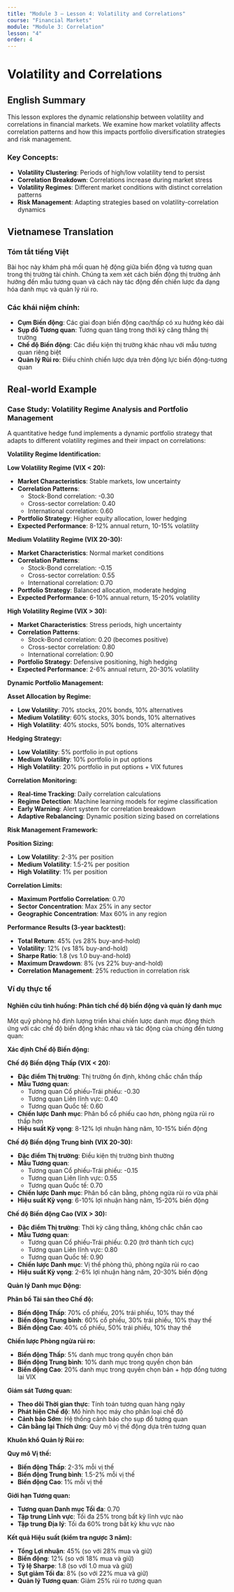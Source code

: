 ```yaml
---
title: "Module 3 – Lesson 4: Volatility and Correlations"
course: "Financial Markets"
module: "Module 3: Correlation"
lesson: "4"
order: 4
---
```


# Volatility and Correlations

## English Summary

This lesson explores the dynamic relationship between volatility and correlations in financial markets. We examine how market volatility affects correlation patterns and how this impacts portfolio diversification strategies and risk management.

### Key Concepts:

- **Volatility Clustering**: Periods of high/low volatility tend to persist
- **Correlation Breakdown**: Correlations increase during market stress
- **Volatility Regimes**: Different market conditions with distinct correlation patterns
- **Risk Management**: Adapting strategies based on volatility-correlation dynamics

## Vietnamese Translation

### Tóm tắt tiếng Việt

Bài học này khám phá mối quan hệ động giữa biến động và tương quan trong thị trường tài chính. Chúng ta xem xét cách biến động thị trường ảnh hưởng đến mẫu tương quan và cách này tác động đến chiến lược đa dạng hóa danh mục và quản lý rủi ro.

### Các khái niệm chính:

- **Cụm Biến động**: Các giai đoạn biến động cao/thấp có xu hướng kéo dài
- **Sụp đổ Tương quan**: Tương quan tăng trong thời kỳ căng thẳng thị trường
- **Chế độ Biến động**: Các điều kiện thị trường khác nhau với mẫu tương quan riêng biệt
- **Quản lý Rủi ro**: Điều chỉnh chiến lược dựa trên động lực biến động-tương quan

## Real-world Example

### Case Study: Volatility Regime Analysis and Portfolio Management

A quantitative hedge fund implements a dynamic portfolio strategy that adapts to different volatility regimes and their impact on correlations:

**Volatility Regime Identification:**

**Low Volatility Regime (VIX < 20):**

- **Market Characteristics**: Stable markets, low uncertainty
- **Correlation Patterns**:
  - Stock-Bond correlation: -0.30
  - Cross-sector correlation: 0.40
  - International correlation: 0.60
- **Portfolio Strategy**: Higher equity allocation, lower hedging
- **Expected Performance**: 8-12% annual return, 10-15% volatility

**Medium Volatility Regime (VIX 20-30):**

- **Market Characteristics**: Normal market conditions
- **Correlation Patterns**:
  - Stock-Bond correlation: -0.15
  - Cross-sector correlation: 0.55
  - International correlation: 0.70
- **Portfolio Strategy**: Balanced allocation, moderate hedging
- **Expected Performance**: 6-10% annual return, 15-20% volatility

**High Volatility Regime (VIX > 30):**

- **Market Characteristics**: Stress periods, high uncertainty
- **Correlation Patterns**:
  - Stock-Bond correlation: 0.20 (becomes positive)
  - Cross-sector correlation: 0.80
  - International correlation: 0.90
- **Portfolio Strategy**: Defensive positioning, high hedging
- **Expected Performance**: 2-6% annual return, 20-30% volatility

**Dynamic Portfolio Management:**

**Asset Allocation by Regime:**

- **Low Volatility**: 70% stocks, 20% bonds, 10% alternatives
- **Medium Volatility**: 60% stocks, 30% bonds, 10% alternatives
- **High Volatility**: 40% stocks, 50% bonds, 10% alternatives

**Hedging Strategy:**

- **Low Volatility**: 5% portfolio in put options
- **Medium Volatility**: 10% portfolio in put options
- **High Volatility**: 20% portfolio in put options + VIX futures

**Correlation Monitoring:**

- **Real-time Tracking**: Daily correlation calculations
- **Regime Detection**: Machine learning models for regime classification
- **Early Warning**: Alert system for correlation breakdown
- **Adaptive Rebalancing**: Dynamic position sizing based on correlations

**Risk Management Framework:**

**Position Sizing:**

- **Low Volatility**: 2-3% per position
- **Medium Volatility**: 1.5-2% per position
- **High Volatility**: 1% per position

**Correlation Limits:**

- **Maximum Portfolio Correlation**: 0.70
- **Sector Concentration**: Max 25% in any sector
- **Geographic Concentration**: Max 60% in any region

**Performance Results (3-year backtest):**

- **Total Return**: 45% (vs 28% buy-and-hold)
- **Volatility**: 12% (vs 18% buy-and-hold)
- **Sharpe Ratio**: 1.8 (vs 1.0 buy-and-hold)
- **Maximum Drawdown**: 8% (vs 22% buy-and-hold)
- **Correlation Management**: 25% reduction in correlation risk

### Ví dụ thực tế

#### Nghiên cứu tình huống: Phân tích chế độ biến động và quản lý danh mục

Một quỹ phòng hộ định lượng triển khai chiến lược danh mục động thích ứng với các chế độ biến động khác nhau và tác động của chúng đến tương quan:

**Xác định Chế độ Biến động:**

**Chế độ Biến động Thấp (VIX < 20):**

- **Đặc điểm Thị trường**: Thị trường ổn định, không chắc chắn thấp
- **Mẫu Tương quan**:
  - Tương quan Cổ phiếu-Trái phiếu: -0.30
  - Tương quan Liên lĩnh vực: 0.40
  - Tương quan Quốc tế: 0.60
- **Chiến lược Danh mục**: Phân bổ cổ phiếu cao hơn, phòng ngừa rủi ro thấp hơn
- **Hiệu suất Kỳ vọng**: 8-12% lợi nhuận hàng năm, 10-15% biến động

**Chế độ Biến động Trung bình (VIX 20-30):**

- **Đặc điểm Thị trường**: Điều kiện thị trường bình thường
- **Mẫu Tương quan**:
  - Tương quan Cổ phiếu-Trái phiếu: -0.15
  - Tương quan Liên lĩnh vực: 0.55
  - Tương quan Quốc tế: 0.70
- **Chiến lược Danh mục**: Phân bổ cân bằng, phòng ngừa rủi ro vừa phải
- **Hiệu suất Kỳ vọng**: 6-10% lợi nhuận hàng năm, 15-20% biến động

**Chế độ Biến động Cao (VIX > 30):**

- **Đặc điểm Thị trường**: Thời kỳ căng thẳng, không chắc chắn cao
- **Mẫu Tương quan**:
  - Tương quan Cổ phiếu-Trái phiếu: 0.20 (trở thành tích cực)
  - Tương quan Liên lĩnh vực: 0.80
  - Tương quan Quốc tế: 0.90
- **Chiến lược Danh mục**: Vị thế phòng thủ, phòng ngừa rủi ro cao
- **Hiệu suất Kỳ vọng**: 2-6% lợi nhuận hàng năm, 20-30% biến động

**Quản lý Danh mục Động:**

**Phân bổ Tài sản theo Chế độ:**

- **Biến động Thấp**: 70% cổ phiếu, 20% trái phiếu, 10% thay thế
- **Biến động Trung bình**: 60% cổ phiếu, 30% trái phiếu, 10% thay thế
- **Biến động Cao**: 40% cổ phiếu, 50% trái phiếu, 10% thay thế

**Chiến lược Phòng ngừa rủi ro:**

- **Biến động Thấp**: 5% danh mục trong quyền chọn bán
- **Biến động Trung bình**: 10% danh mục trong quyền chọn bán
- **Biến động Cao**: 20% danh mục trong quyền chọn bán + hợp đồng tương lai VIX

**Giám sát Tương quan:**

- **Theo dõi Thời gian thực**: Tính toán tương quan hàng ngày
- **Phát hiện Chế độ**: Mô hình học máy cho phân loại chế độ
- **Cảnh báo Sớm**: Hệ thống cảnh báo cho sụp đổ tương quan
- **Cân bằng lại Thích ứng**: Quy mô vị thế động dựa trên tương quan

**Khuôn khổ Quản lý Rủi ro:**

**Quy mô Vị thế:**

- **Biến động Thấp**: 2-3% mỗi vị thế
- **Biến động Trung bình**: 1.5-2% mỗi vị thế
- **Biến động Cao**: 1% mỗi vị thế

**Giới hạn Tương quan:**

- **Tương quan Danh mục Tối đa**: 0.70
- **Tập trung Lĩnh vực**: Tối đa 25% trong bất kỳ lĩnh vực nào
- **Tập trung Địa lý**: Tối đa 60% trong bất kỳ khu vực nào

**Kết quả Hiệu suất (kiểm tra ngược 3 năm):**

- **Tổng Lợi nhuận**: 45% (so với 28% mua và giữ)
- **Biến động**: 12% (so với 18% mua và giữ)
- **Tỷ lệ Sharpe**: 1.8 (so với 1.0 mua và giữ)
- **Sụt giảm Tối đa**: 8% (so với 22% mua và giữ)
- **Quản lý Tương quan**: Giảm 25% rủi ro tương quan
